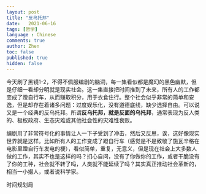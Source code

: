 ```yaml
---
layout: post
title: "反乌托邦"
date:   2021-06-16
tags: [哲学]
language : Chinese
comments: true
author: Zhen
toc: false
published: true
hidden: false
---
```

今天刷了黑镜1-2，不得不佩服编剧的脑洞，每一集看似都是魔幻的黑色幽默，但是仔细一看却分明就是现实社会。这一集直接把时间推到了未来，所有人的工作都变成了蹬自行车，从而赚取积分，用于衣食住行。整个社会似乎非常的简单和安逸，但是却存在着诸多问题：过度娱乐化，没有道德底线，缺少选择自由。可以说又是一个经典的反乌托邦。所谓**反乌托邦，就是反面的乌托邦**，通常表现为反人类的、极权政府、生态灾难或其他社会性的灾难性衰败。

编剧用了非常符号化的事情让人一下子受到了冲击，然后又反思，诶，这好像现实世界就是这样。比如所有人的工作变成了蹬自行车（感觉是不是致敬了施瓦辛格在电影里蹬自行车发电的梗），看似简单，重复，无意义，但是现在社会上大多数人做的工作，其实不也是这样的吗？扪心自问，没有了你做你的工作，或者干脆没有了你的工种，社会就不转了吗，人类就不能延续了吗？其实真正推动社会革新的，相当一小撮人，或者说科学家。

时间规划局
<!--stackedit_data:
eyJoaXN0b3J5IjpbLTMyNzIwMjk1OSwxNzQ3NTU4NTAwLC0xNz
g1Mjc1Mzc3XX0=
-->